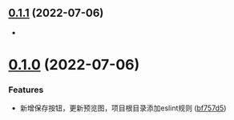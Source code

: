 ## [0.1.1](https://github.com/hefeixiao/vue-minder-editor-modify/compare/v0.3.12...v0.1.1) (2022-07-06)
* 


# [0.1.0](https://github.com/hefeixiao/vue-minder-editor-modify/compare/v0.3.12...v0.1.0) (2022-07-06)

### Features

* 新增保存按钮，更新预览图，项目根目录添加eslint规则 ([bf757d5](https://github.com/hefeixiao/vue-minder-editor-modify/commit/bf757d577c93448c0c5a015491cf688ef6572d44))



